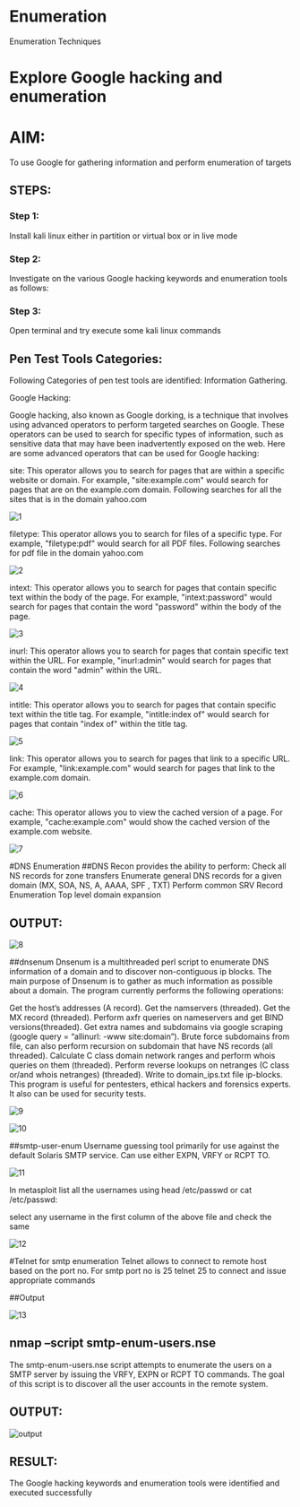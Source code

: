 # Enumeration
Enumeration Techniques

# Explore Google hacking and enumeration 

# AIM:

To use Google for gathering information and perform enumeration of targets

## STEPS:

### Step 1:

Install kali linux either in partition or virtual box or in live mode

### Step 2:

Investigate on the various Google hacking keywords and enumeration tools as follows:


### Step 3:
Open terminal and try execute some kali linux commands

## Pen Test Tools Categories:  

Following Categories of pen test tools are identified:
Information Gathering.

Google Hacking:

Google hacking, also known as Google dorking, is a technique that involves using advanced operators to perform targeted searches on Google. These operators can be used to search for specific types of information, such as sensitive data that may have been inadvertently exposed on the web. Here are some advanced operators that can be used for Google hacking:

site: This operator allows you to search for pages that are within a specific website or domain. For example, "site:example.com" would search for pages that are on the example.com domain.
Following searches for all the sites that is in the domain yahoo.com

![1](https://github.com/gowriganeshns/Enumeration/assets/140483368/cf48074d-d84b-4e3c-94f9-c3e1da1d9fd5)

filetype: This operator allows you to search for files of a specific type. For example, "filetype:pdf" would search for all PDF files.
Following searches for pdf file in the domain yahoo.com

![2](https://github.com/gowriganeshns/Enumeration/assets/140483368/f0e88ca6-6e81-4952-b34d-7936836db403)

intext: This operator allows you to search for pages that contain specific text within the body of the page. For example, "intext:password" would search for pages that contain the word "password" within the body of the page.

![3](https://github.com/gowriganeshns/Enumeration/assets/140483368/f325ddb4-fafc-4b4d-8cde-1d4b774258cd)

inurl: This operator allows you to search for pages that contain specific text within the URL. For example, "inurl:admin" would search for pages that contain the word "admin" within the URL.

![4](https://github.com/gowriganeshns/Enumeration/assets/140483368/26b4b478-55cd-4ef1-a047-61bd937cabeb)

intitle: This operator allows you to search for pages that contain specific text within the title tag. For example, "intitle:index of" would search for pages that contain "index of" within the title tag.

![5](https://github.com/gowriganeshns/Enumeration/assets/140483368/e6644b75-8bec-4e56-877e-6f735532b3cf)

link: This operator allows you to search for pages that link to a specific URL. For example, "link:example.com" would search for pages that link to the example.com domain.

![6](https://github.com/gowriganeshns/Enumeration/assets/140483368/d8bea31f-f712-4dc2-8783-8046575c150f)

cache: This operator allows you to view the cached version of a page. For example, "cache:example.com" would show the cached version of the example.com website.

![7](https://github.com/gowriganeshns/Enumeration/assets/140483368/e24dab98-4d2e-46c3-a2ca-7940ba6abf07)

#DNS Enumeration
##DNS Recon
provides the ability to perform:
Check all NS records for zone transfers
Enumerate general DNS records for a given domain (MX, SOA, NS, A, AAAA, SPF , TXT)
Perform common SRV Record Enumeration
Top level domain expansion
## OUTPUT:

![8](https://github.com/gowriganeshns/Enumeration/assets/140483368/76f78862-2196-432b-8759-ce50be63dc47)


##dnsenum
Dnsenum is a multithreaded perl script to enumerate DNS information of a domain and to discover non-contiguous ip blocks. The main purpose of Dnsenum is to gather as much information as possible about a domain. The program currently performs the following operations:

Get the host’s addresses (A record).
Get the namservers (threaded).
Get the MX record (threaded).
Perform axfr queries on nameservers and get BIND versions(threaded).
Get extra names and subdomains via google scraping (google query = “allinurl: -www site:domain”).
Brute force subdomains from file, can also perform recursion on subdomain that have NS records (all threaded).
Calculate C class domain network ranges and perform whois queries on them (threaded).
Perform reverse lookups on netranges (C class or/and whois netranges) (threaded).
Write to domain_ips.txt file ip-blocks.
This program is useful for pentesters, ethical hackers and forensics experts. It also can be used for security tests.

![9](https://github.com/gowriganeshns/Enumeration/assets/140483368/e61db38a-5788-4127-a396-8c5f8f4a8218)

![10](https://github.com/gowriganeshns/Enumeration/assets/140483368/5c062dfa-616a-45b3-b118-084a789809f0)


##smtp-user-enum
Username guessing tool primarily for use against the default Solaris SMTP service. Can use either EXPN, VRFY or RCPT TO.

![11](https://github.com/gowriganeshns/Enumeration/assets/140483368/5c179f20-e452-47e5-b3ea-b55ca246a6a1)

In metasploit list all the usernames using head /etc/passwd or cat /etc/passwd:

select any username in the first column of the above file and check the same

![12](https://github.com/gowriganeshns/Enumeration/assets/140483368/0defd73e-3db0-4f41-953a-ada07a4f7d50)

#Telnet for smtp enumeration
Telnet allows to connect to remote host based on the port no. For smtp port no is 25
telnet <host address> 25 to connect
and issue appropriate commands
  
##Output
  
![13](https://github.com/gowriganeshns/Enumeration/assets/140483368/f971269a-5932-4414-ac42-585d183600c4)

## nmap –script smtp-enum-users.nse <hostname>

The smtp-enum-users.nse script attempts to enumerate the users on a SMTP server by issuing the VRFY, EXPN or RCPT TO commands. The goal of this script is to discover all the user accounts in the remote system.


## OUTPUT:

![output](https://github.com/gowriganeshns/Enumeration/assets/140483368/c17898b2-1a75-4357-9a9d-efdc7ba77968)


## RESULT:
The Google hacking keywords and enumeration tools were identified and executed successfully

